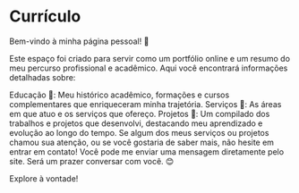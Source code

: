 # Currículo
Bem-vindo à minha página pessoal! 🌟

Este espaço foi criado para servir como um portfólio online e um resumo do meu percurso profissional e acadêmico. Aqui você encontrará informações detalhadas sobre:

Educação 📘: Meu histórico acadêmico, formações e cursos complementares que enriqueceram minha trajetória.
Serviços 💼: As áreas em que atuo e os serviços que ofereço.
Projetos 🚀: Um compilado dos trabalhos e projetos que desenvolvi, destacando meu aprendizado e evolução ao longo do tempo.
Se algum dos meus serviços ou projetos chamou sua atenção, ou se você gostaria de saber mais, não hesite em entrar em contato! Você pode me enviar uma mensagem diretamente pelo site. Será um prazer conversar com você. 😊

Explore à vontade!
